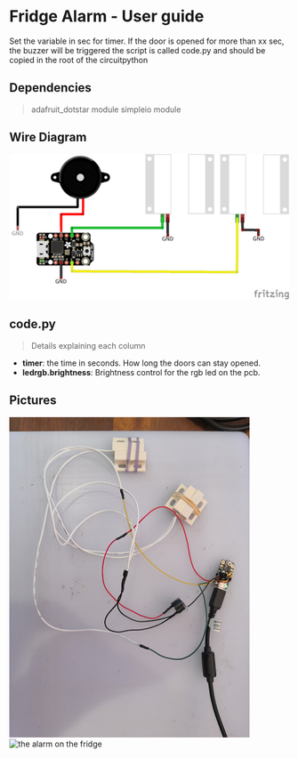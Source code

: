 # Fridge Alarm - User guide
Set the variable in sec for timer. If the door is opened for more than xx sec, the buzzer will be triggered
the script is called code.py and should be copied in the root of the circuitpython

## Dependencies
>adafruit_dotstar module
>simpleio module


## Wire Diagram
![wiring](Fridge_Alarm_Sketch.png)


## code.py
>Details explaining each column
* **timer**: the time in seconds. How long the doors can stay opened.
* **ledrgb.brightness**: Brightness control for the rgb led on the pcb.

## Pictures
![the firdge alarm](picture01.jpg)
![the alarm on the fridge](picture02.jpg)